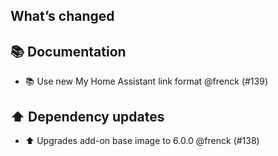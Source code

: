 ## What’s changed

## 📚 Documentation

- 📚 Use new My Home Assistant link format @frenck (#139)

## ⬆️ Dependency updates

- ⬆️ Upgrades add-on base image to 6.0.0 @frenck (#138)
